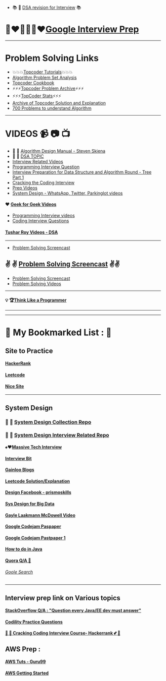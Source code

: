 * :books: :book: [DSA revision for Interview](http://www.columbia.edu/~jxz2101/#12) :books:

# :blue_heart::heart::yellow_heart::blue_heart::green_heart::heart:[Google Interview Prep](http://blog.gainlo.co/index.php/category/google-interview-preparation/)
---
# Problem Solving Links
* :boom::boom::boom:[Topcoder Tutorials](https://www.topcoder.com/community/data-science/data-science-tutorials/):boom::boom::boom:
* [Algorithm Problem Set Analysis](https://apps.topcoder.com/wiki/display/tc/Algorithm+Problem+Set+Analysis)
* [Topcoder Cookbook](https://apps.topcoder.com/forums/?module=Category&categoryID=4532)
* :zap::zap::zap:[Topcoder Problem Archive](https://community.topcoder.com/tc?module=ProblemArchive&sr=&er=&sc=&sd=&class=&cat=Search&div1l=&div2l=&mind1s=&mind2s=&maxd1s=&maxd2s=&wr=):zap::zap::zap:
* :zap::zap::zap:[TopCoder Stats](https://community.topcoder.com/stat?c=last_match):zap::zap::zap:
* [Archive of Topcoder Solution and Explanation](http://web.eecs.utk.edu/~plank/topcoder-writeups/)
* [700 Problems to understand Algorithm](http://praveendhinwacoding.blogspot.in/2013/06/700-problems-to-understand-you-complete.html)

---
# VIDEOS :video_camera: :camera: :tv: 
* :bookmark: :book: [Algorithm Design Manual - Steven Skiena](https://www.youtube.com/playlist?list=PLOtl7M3yp-DV69F32zdK7YJcNXpTunF2b)
* :cop: :metal: [DSA TOPIC](https://www.youtube.com/channel/UCmY63R8Xn20c6uIzcGgmI9A)
* [Interview Related Videos](https://www.youtube.com/channel/UCZSfwNcYIpqO8B9wnBg4HWA)
* [Programming Interview Question](https://www.youtube.com/playlist?list=PLamzFoFxwoNjPfxzaWqs7cZGsPYy0x_gI)
* [Interview Preparation for Data Structure and Algorithm Round - Tree Part 1](https://www.youtube.com/watch?v=TpMmcEwW524&t=1793s)
* [Cracking the Coding Interview](https://www.youtube.com/watch?v=4NIb9l3imAo&t=42s)
* [Prep Videos](https://www.youtube.com/channel/UCxX9wt5FWQUAAz4UrysqK9A/videos)
* [System Design - WhatsApp, Twitter, Parkinglot videos](https://www.youtube.com/channel/UC-vYrOAmtrx9sBzJAf3x_xw/videos)
#### :hearts: [Geek for Geek Videos](https://www.youtube.com/watch?v=il_t1WVLNxk&list=PLqM7alHXFySGqCvcwfqqMrteqWukz9ZoE)
* [Programming Interview videos](https://www.youtube.com/user/mycodeschool/videos)
* [Coding Interview Questions](https://www.youtube.com/playlist?list=PLNmW52ef0uwsjnM06LweaYEZr-wjPKBnj)
#### [Tushar Roy Videos - DSA](https://www.youtube.com/user/tusharroy2525)

---
* [Problem Solving Screencast](https://www.youtube.com/channel/UCjlLfxSPkYluCDetlwbLpjQ)
## :v: :v: [Problem Solving Screencast](https://www.youtube.com/user/petrmitrichev/videos) :v::v:
* [Problem Solving Screencast](https://www.youtube.com/user/Endagorion/videos)
* [Problem Solving Videos](https://www.youtube.com/channel/UC5sUXTFSRkZSCcGGxE7LQDQ/videos)


---

#### :bulb: :trophy:[Think Like a Programmer](https://www.youtube.com/playlist?list=PLKQ5LYb497AZIZe9dBWy8GwLluVaMQVj0)


---
---

# :thought_balloon: My Bookmarked List : :thought_balloon:

## Site to Practice

#### [HackerRank](https://www.hackerrank.com/)
#### [Leetcode](https://leetcode.com/)
#### [Nice Site](http://n00tc0d3r.blogspot.com/)


--- 



## System Design 

### :pushpin: :paperclip: [System Design Collection Repo](https://github.com/donnemartin/system-design-primer)
### :pushpin: :paperclip: [System Design Interview Related Repo](https://github.com/checkcheckzz/system-design-interview)

#### :spades::hearts:[Massive Tech Interview](http://massivetechinterview.blogspot.com/2015/06/algorithm-how-to-count-number-of.html)

#### [Interview Bit](https://www.interviewbit.com/courses/system-design/topics/storage-scalability/)

#### [Gainloo Blogs](http://blog.gainlo.co/index.php/category/system-design-interview-questions/)

#### [Leetcode Solution/Explanation](http://www.learn4master.com/data-structures/hashtable/leetcode-lru-cache-solution-in-java)

#### [Design Facebook - prismoskills](http://prismoskills.appspot.com/lessons/System_Design_and_Big_Data/Chapter_08_-_Designing_Facebook.jsp)

#### [Sys Design for Big Data](http://n00tc0d3r.blogspot.com/2013/09/big-data-consistent-hashing.html)

#### [Gayle Laakmann McDowell Video](https://www.youtube.com/results?search_query=Gayle+Laakmann+McDowell)

#### [Google Codejam Paspaper](https://code.google.com/codejam/contests.html)

#### [Google Codejam Pastpaper 1](https://code.google.com/codejam/contest/7234486/dashboard)

#### [How to do in Java](http://howtodoinjava.com/java-best-practices/)

#### [Quora Q/A :speech_balloon:](https://www.quora.com/Which-are-the-frequently-asked-interview-questions-for-Java-Engineers)

###### [Goole Search](https://www.google.com/webhp?sourceid=chrome-instant&ion=1&espv=2&ie=UTF-8#q=system%20design%20interview%20questions)



--- 

## Interview prep link on Various topics

#### [StackOverflow Q/A : "Question every Java/EE dev must answer"](http://stackoverflow.com/questions/2114212/questions-every-good-java-java-ee-developer-should-be-able-to-answer)
#### [Codility Practice Questions](https://codility.com/programmers/lessons/1-iterations/)

#### [:angel: :sparkling_heart: Cracking Coding Interview Course- Hackerrank :two_hearts:  :purple_heart:](https://www.hackerrank.com/domains/tutorials/cracking-the-coding-interview)

## AWS Prep :
#### [AWS Tuts - Guru99](http://www.guru99.com/aws-tutorial.html)
#### [AWS Getting Started](https://aws.amazon.com/getting-started/tutorials/)
